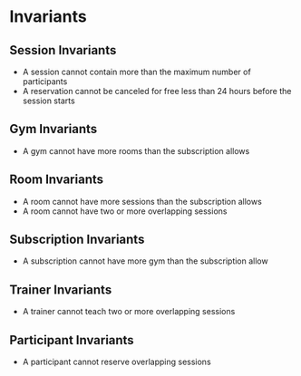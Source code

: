 ﻿# Invariants

## Session Invariants

- A session cannot contain more than the maximum number of participants
- A reservation cannot be canceled for free less than 24 hours before the session starts

## Gym Invariants

- A gym cannot have more rooms than the subscription allows

## Room Invariants

- A room cannot have more sessions than the subscription allows
- A room cannot have two or more overlapping sessions

## Subscription Invariants

- A subscription cannot have more gym than the subscription allow

## Trainer Invariants

- A trainer cannot teach two or more overlapping sessions

## Participant Invariants

- A participant cannot reserve overlapping sessions
